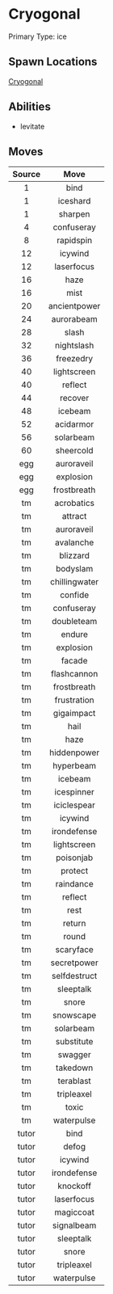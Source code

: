 # Cryogonal  
Primary Type: ice  
  
## Spawn Locations  
[Cryogonal](/data/spawn_presets/cryogonal.md)  
  
## Abilities  
  * levitate
  
  
## Moves  
  
| Source | Move |  
|:---:|:---:|  
| 1 | bind |  
| 1 | iceshard |  
| 1 | sharpen |  
| 4 | confuseray |  
| 8 | rapidspin |  
| 12 | icywind |  
| 12 | laserfocus |  
| 16 | haze |  
| 16 | mist |  
| 20 | ancientpower |  
| 24 | aurorabeam |  
| 28 | slash |  
| 32 | nightslash |  
| 36 | freezedry |  
| 40 | lightscreen |  
| 40 | reflect |  
| 44 | recover |  
| 48 | icebeam |  
| 52 | acidarmor |  
| 56 | solarbeam |  
| 60 | sheercold |  
| egg | auroraveil |  
| egg | explosion |  
| egg | frostbreath |  
| tm | acrobatics |  
| tm | attract |  
| tm | auroraveil |  
| tm | avalanche |  
| tm | blizzard |  
| tm | bodyslam |  
| tm | chillingwater |  
| tm | confide |  
| tm | confuseray |  
| tm | doubleteam |  
| tm | endure |  
| tm | explosion |  
| tm | facade |  
| tm | flashcannon |  
| tm | frostbreath |  
| tm | frustration |  
| tm | gigaimpact |  
| tm | hail |  
| tm | haze |  
| tm | hiddenpower |  
| tm | hyperbeam |  
| tm | icebeam |  
| tm | icespinner |  
| tm | iciclespear |  
| tm | icywind |  
| tm | irondefense |  
| tm | lightscreen |  
| tm | poisonjab |  
| tm | protect |  
| tm | raindance |  
| tm | reflect |  
| tm | rest |  
| tm | return |  
| tm | round |  
| tm | scaryface |  
| tm | secretpower |  
| tm | selfdestruct |  
| tm | sleeptalk |  
| tm | snore |  
| tm | snowscape |  
| tm | solarbeam |  
| tm | substitute |  
| tm | swagger |  
| tm | takedown |  
| tm | terablast |  
| tm | tripleaxel |  
| tm | toxic |  
| tm | waterpulse |  
| tutor | bind |  
| tutor | defog |  
| tutor | icywind |  
| tutor | irondefense |  
| tutor | knockoff |  
| tutor | laserfocus |  
| tutor | magiccoat |  
| tutor | signalbeam |  
| tutor | sleeptalk |  
| tutor | snore |  
| tutor | tripleaxel |  
| tutor | waterpulse |  
  
